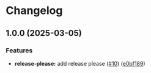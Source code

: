 # Changelog

## 1.0.0 (2025-03-05)


### Features

* **release-please:** add release please ([#10](https://github.com/iExecBlockchainComputing/github-actions-workflows/issues/10)) ([e0bf189](https://github.com/iExecBlockchainComputing/github-actions-workflows/commit/e0bf1897865c2d9a6332752065b26568a31a0a7e))
